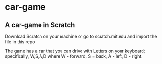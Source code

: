 # car-game
## A car-game in Scratch
Download Scratch on your machine or
go to scratch.mit.edu and import the file in this repo

The game has a car that you can drive with
Letters on your keyboard; specifically, W,S,A,D
where 
W - forward,
S = back,
A - left,
D - right.
